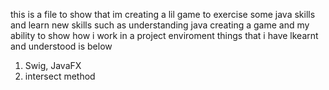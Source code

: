 this is a file to show that im creating a lil game to exercise some java skills and learn new skills such as understanding java creating a game and my ability to show how i work in a project enviroment
things that i have lkearnt and understood is below

1. Swig, JavaFX
2. intersect method 

